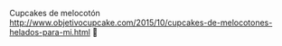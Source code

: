 Cupcakes de melocotón	http://www.objetivocupcake.com/2015/10/cupcakes-de-melocotones-helados-para-mi.html	
਍